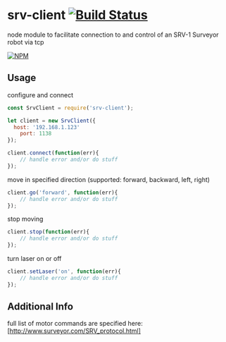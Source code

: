 srv-client [![Build Status](https://travis-ci.org/yamanote1138/srv-client.png?branch=master)](https://travis-ci.org/yamanote1138/srv-client)
=============

node module to facilitate connection to and control of an SRV-1 Surveyor robot via tcp

[![NPM](https://nodei.co/npm/srv-client.png?compact=true)](https://nodei.co/npm/srv-client/)

## Usage

configure and connect
```javascript
const SrvClient = require('srv-client');

let client = new SrvClient({
  host: '192.168.1.123'
	port: 1138
});

client.connect(function(err){
	// handle error and/or do stuff
});

```
move in specified direction (supported: forward, backward, left, right)
```javascript
client.go('forward', function(err){
	// handle error and/or do stuff
});
```

stop moving
```javascript
client.stop(function(err){
	// handle error and/or do stuff
});
```

turn laser on or off
```javascript
client.setLaser('on', function(err){
	// handle error and/or do stuff
});
```
## Additional Info

full list of motor commands are specified here:
[http://www.surveyor.com/SRV_protocol.html]
